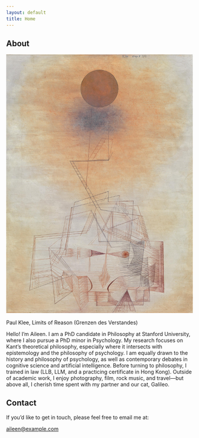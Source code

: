 ```yaml
---
layout: default
title: Home
---
```


<div class="divider"></div>

<!-- ===== About ===== -->
<h2 id="about" class="section-title">About</h2>

<div class="about-container">
  <!-- 左边：图片 -->
  <div class="about-left">
    <img src="assets/Grenzen_des_Verstandes,_Paul_Klee.jpg" alt="Profile photo" class="about-img">
    <p class="img-credit">Paul Klee, Limits of Reason (Grenzen des Verstandes)</p>
  </div>

  
  <!-- 右边：文字 -->
  <div class="about-right">
    <p>Hello! I’m Aileen. I am a PhD candidate in Philosophy at Stanford University, where I also pursue a PhD minor in Psychology. My research focuses on Kant’s theoretical philosophy, especially where it intersects with epistemology and the philosophy of psychology. I am equally drawn to the history and philosophy of psychology, as well as contemporary debates in cognitive science and artificial intelligence. Before turning to philosophy, I trained in law (LLB, LLM, and a practicing certificate in Hong Kong). Outside of academic work, I enjoy photography, film, rock music, and travel—but above all, I cherish time spent with my partner and our cat, Galileo.</p>

    
  </div>
</div>


<!-- ===== Contact ===== -->
<h2 id="contact" class="section-title">Contact</h2>

<p>If you’d like to get in touch, please feel free to email me at:</p>
<p><a href="mailto:aileen@example.com">aileen@example.com</a></p>

<div class="divider"></div>

